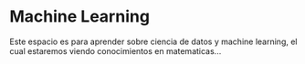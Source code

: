 # Machine Learning

Este espacio es para aprender sobre ciencia de datos y machine learning, el cual estaremos viendo conocimientos en matematicas...

